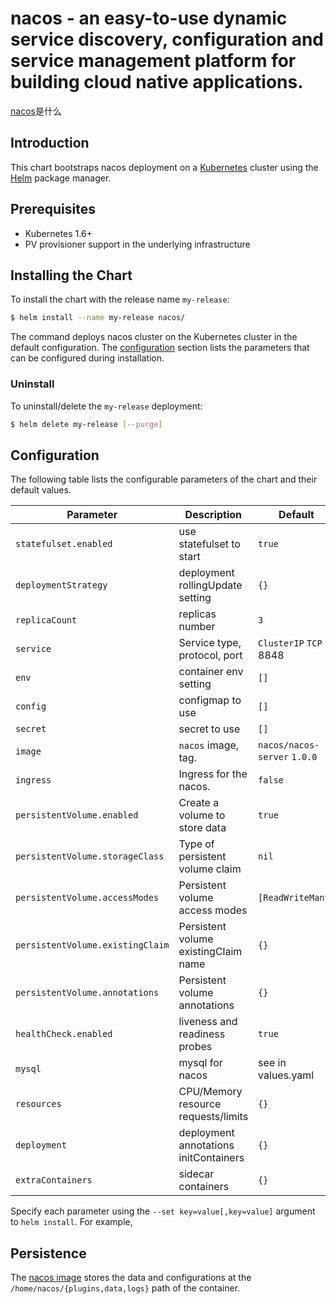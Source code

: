 # nacos - an easy-to-use dynamic service discovery, configuration and service management platform for building cloud native applications.

[nacos](https://nacos.io)是什么

## Introduction

This chart bootstraps nacos deployment on a [Kubernetes](http://kubernetes.io) cluster using the [Helm](https://helm.sh) package manager.

## Prerequisites

- Kubernetes 1.6+
- PV provisioner support in the underlying infrastructure

## Installing the Chart

To install the chart with the release name `my-release`:

```bash
$ helm install --name my-release nacos/
```

The command deploys nacos cluster on the Kubernetes cluster in the default configuration. The [configuration](#configuration) section lists the parameters that can be configured during installation.

### Uninstall

To uninstall/delete the `my-release` deployment:

```bash
$ helm delete my-release [--purge]
```

## Configuration

The following table lists the configurable parameters of the chart and their default values.

| Parameter                  | Description                         | Default                                |
| -----------------------    | ----------------------------------- | -------------------------------------- |
| `statefulset.enabled`      | use statefulset to start            | `true`                                 |
| `deploymentStrategy`       | deployment rollingUpdate setting    | `{}`                                   |
| `replicaCount`             | replicas number                     | `3`                                    |
| `service`                  | Service type, protocol, port        | `ClusterIP` `TCP` 8848                 |
| `env`                      | container env setting               | `[]`                                   |
| `config`                   | configmap to use                    | `[]`                                   |
| `secret`                   | secret to use                       | `[]`                                   |
| `image`                    | `nacos` image, tag.            | `nacos/nacos-server` `1.0.0`                |
| `ingress`                  | Ingress for the nacos.         | `false`                                     |
| `persistentVolume.enabled` | Create a volume to store data       | `true`                                 |
| `persistentVolume.storageClass` | Type of persistent volume claim     | `nil`                             |
| `persistentVolume.accessModes`  | Persistent volume access modes      | `[ReadWriteMany]`                 |
| `persistentVolume.existingClaim`| Persistent volume existingClaim name| `{}`                              |
| `persistentVolume.annotations`  | Persistent volume annotations       | `{}`                              |
| `healthCheck.enabled`      | liveness and readiness probes       | `true`                                 |
| `mysql`                    | mysql for nacos                     | see in values.yaml                     |
| `resources`                | CPU/Memory resource requests/limits | `{}`                                   |
| `deployment`               | deployment annotations initContainers| `{}`                                  |
| `extraContainers`          | sidecar containers                  | `{}`                                   |


Specify each parameter using the `--set key=value[,key=value]` argument to `helm install`. For example,

## Persistence

The [nacos image](https://github.com/nacos-group/nacos-docker) stores the data and configurations at the `/home/nacos/{plugins,data,logs}` path of the container.


